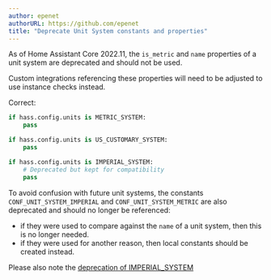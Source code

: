 ```yaml
---
author: epenet
authorURL: https://github.com/epenet
title: "Deprecate Unit System constants and properties"
---
```


As of Home Assistant Core 2022.11, the `is_metric` and `name` properties of a unit system are deprecated 
and should not be used.

Custom integrations referencing these properties will need to be adjusted to use instance checks instead.

Correct:
```python
if hass.config.units is METRIC_SYSTEM:
    pass

if hass.config.units is US_CUSTOMARY_SYSTEM:
    pass

if hass.config.units is IMPERIAL_SYSTEM:
    # Deprecated but kept for compatibility
    pass
```

To avoid confusion with future unit systems, the constants `CONF_UNIT_SYSTEM_IMPERIAL` 
and `CONF_UNIT_SYSTEM_METRIC` are also deprecated and should no longer be referenced:
  - if they were used to compare against the `name` of a unit system, 
  then this is no longer needed.
  - if they were used for another reason, then local constants should be created instead.

Please also note the [deprecation of IMPERIAL_SYSTEM](/blog/2022/10/18/rename-imperial-unit-system)
